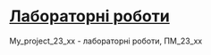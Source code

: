 # [Лабораторні роботи](https://dniprovets.github.io/My_project_23_xx/ "Site on GitHub Pages")
My_project_23_xx - лабораторні роботи, ПМ_23_хх